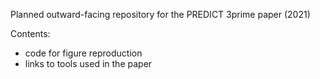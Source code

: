 Planned outward-facing repository for the PREDICT 3prime paper (2021)

Contents:
 - code for figure reproduction
 - links to tools used in the paper